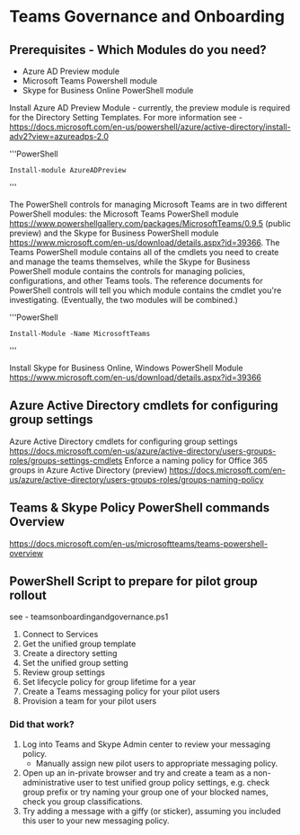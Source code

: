 
# Teams Governance and Onboarding

## Prerequisites - Which Modules do you need?

- Azure AD Preview module
- Microsoft Teams Powershell module
- Skype for Business Online PowerShell module

Install Azure AD Preview Module - currently, the preview module is required for the Directory Setting Templates. For more information see - <https://docs.microsoft.com/en-us/powershell/azure/active-directory/install-adv2?view=azureadps-2.0>

'''PowerShell

    Install-module AzureADPreview

'''

The PowerShell controls for managing Microsoft Teams are in two different PowerShell modules: the Microsoft Teams PowerShell module https://www.powershellgallery.com/packages/MicrosoftTeams/0.9.5 (public preview) and the Skype for Business PowerShell module https://www.microsoft.com/en-us/download/details.aspx?id=39366. The Teams PowerShell module contains all of the cmdlets you need to create and manage the teams themselves, while the Skype for Business PowerShell module contains the controls for managing policies, configurations, and other Teams tools. The reference documents for PowerShell controls will tell you which module contains the cmdlet you're investigating. (Eventually, the two modules will be combined.)

'''PowerShell

    Install-Module -Name MicrosoftTeams

'''

Install Skype for Business Online, Windows PowerShell Module https://www.microsoft.com/en-us/download/details.aspx?id=39366 

## Azure Active Directory cmdlets for configuring group settings

Azure Active Directory cmdlets for configuring group settings
<https://docs.microsoft.com/en-us/azure/active-directory/users-groups-roles/groups-settings-cmdlets>
Enforce a naming policy for Office 365 groups in Azure Active Directory (preview)
<https://docs.microsoft.com/en-us/azure/active-directory/users-groups-roles/groups-naming-policy>

## Teams & Skype Policy PowerShell commands Overview

<https://docs.microsoft.com/en-us/microsoftteams/teams-powershell-overview>


## PowerShell Script to prepare for pilot group rollout

see - teamsonboardingandgovernance.ps1

1. Connect to Services
1. Get the unified group template
1. Create a directory setting
1. Set the unified group setting
1. Review group settings
1. Set lifecycle policy for group lifetime for a year
1. Create a Teams messaging policy for your pilot users
1. Provision a team for your pilot users

### Did that work?

1. Log into Teams and Skype Admin center to review your messaging policy.
    - Manually assign new pilot users to appropriate messaging policy.
1. Open up an in-private browser and try and create a team as a non-administrative user to test unified group policy settings, e.g. check group prefix or try naming your group one of your blocked names, check you group classifications.
1. Try adding a message with a giffy (or sticker), assuming you included this user to your new messaging policy.